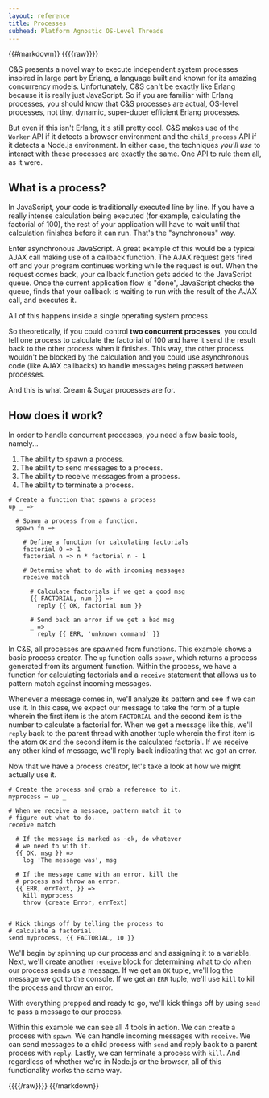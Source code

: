 ```yaml
---
layout: reference
title: Processes
subhead: Platform Agnostic OS-Level Threads
---
```


{{#markdown}}
{{{{raw}}}}

C&S presents a novel way to execute independent system processes inspired in large part by Erlang, a language built and known for its amazing concurrency models. Unfortunately, C&S can't be exactly like Erlang because it is really just JavaScript. So if you are familiar with Erlang processes, you should know that C&S processes are actual, OS-level processes, not tiny, dynamic, super-duper efficient Erlang processes.

But even if this isn't Erlang, it's still pretty cool. C&S makes use of the `Worker` API if it detects a browser environment and the `child_process` API if it detects a Node.js environment. In either case, the techniques _you'll use_ to interact with these processes are exactly the same. One API to rule them all, as it were.

## What is a process?

In JavaScript, your code is traditionally executed line by line. If you have a really intense calculation being executed (for example, calculating the factorial of 100), the rest of your application will have to wait until that calculation finishes before it can run. That's the "synchronous" way.

Enter asynchronous JavaScript. A great example of this would be a typical AJAX call making use of a callback function. The AJAX request gets fired off and your program continues working while the request is out. When the request comes back, your callback function gets added to the JavaScript queue. Once the current application flow is "done", JavaScript checks the queue, finds that your callback is waiting to run with the result of the AJAX call, and executes it.

All of this happens inside a single operating system process.

So theoretically, if you could control **two concurrent processes**, you could tell one process to calculate the factorial of 100 and have it send the result back to the other process when it finishes. This way, the other process wouldn't be blocked by the calculation and you could use asynchronous code (like AJAX callbacks) to handle messages being passed between processes.

And this is what Cream & Sugar processes are for.

## How does it work?

In order to handle concurrent processes, you need a few basic tools, namely...

1. The ability to spawn a process.
2. The ability to send messages to a process.
3. The ability to receive messages from a process.
4. The ability to terminate a process.

```
# Create a function that spawns a process
up _ =>

  # Spawn a process from a function.
  spawn fn =>

    # Define a function for calculating factorials
    factorial 0 => 1
    factorial n => n * factorial n - 1

    # Determine what to do with incoming messages
    receive match

      # Calculate factorials if we get a good msg
      {{ FACTORIAL, num }} =>
        reply {{ OK, factorial num }}

      # Send back an error if we get a bad msg
      _ =>
        reply {{ ERR, 'unknown command' }}
```

In C&S, all processes are spawned from functions. This example shows a basic process creator. The `up` function calls `spawn`, which returns a process generated from its argument function. Within the process, we have a function for calculating factorials and a `receive` statement that allows us to pattern match against incoming messages.

Whenever a message comes in, we'll analyze its pattern and see if we can use it. In this case, we expect our message to take the form of a tuple wherein the first item is the atom `FACTORIAL` and the second item is the number to calculate a factorial for. When we get a message like this, we'll `reply` back to the parent thread with another tuple wherein the first item is the atom `OK` and the second item is the calculated factorial. If we receive any other kind of message, we'll reply back indicating that we got an error.

Now that we have a process creator, let's take a look at how we might actually use it.

```
# Create the process and grab a reference to it.
myprocess = up _

# When we receive a message, pattern match it to
# figure out what to do.
receive match

  # If the message is marked as ~ok, do whatever
  # we need to with it.
  {{ OK, msg }} =>
    log 'The message was', msg

  # If the message came with an error, kill the
  # process and throw an error.
  {{ ERR, errText, }} =>
    kill myprocess
    throw (create Error, errText)


# Kick things off by telling the process to
# calculate a factorial.
send myprocess, {{ FACTORIAL, 10 }}
```

We'll begin by spinning up our process and and assigning it to a variable. Next, we'll create another `receive` block for determining what to do when our process sends us a message. If we get an `OK` tuple, we'll log the message we got to the console. If we get an `ERR` tuple, we'll use `kill` to kill the process and throw an error.

With everything prepped and ready to go, we'll kick things off by using `send` to pass a message to our process.

Within this example we can see all 4 tools in action. We can create a process with `spawn`. We can handle incoming messages with `receive`. We can send messages to a child process with `send` and reply back to a parent process with `reply`. Lastly, we can terminate a process with `kill`. And regardless of whether we're in Node.js or the browser, all of this functionality works the same way.

{{{{/raw}}}}
{{/markdown}}
